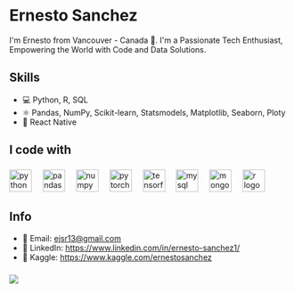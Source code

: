 # Ernesto Sanchez
I'm Ernesto from Vancouver - Canada 🍁. I'm a Passionate Tech Enthusiast, Empowering the World with Code and Data Solutions.

## Skills
* 💻 Python, R, SQL
* ⚛ Pandas, NumPy, Scikit-learn, Statsmodels, Matplotlib, Seaborn, Ploty
* 📱 React Native



###

<h2 align="left">I code with</h2>

###

<div align="left">
  <img src="https://cdn.jsdelivr.net/gh/devicons/devicon/icons/python/python-original.svg" height="40" alt="python logo"  />
  <img width="12" />
  <img src="https://cdn.jsdelivr.net/gh/devicons/devicon/icons/pandas/pandas-original.svg" height="40" alt="pandas logo"  />
  <img width="12" />
  <img src="https://cdn.jsdelivr.net/gh/devicons/devicon/icons/numpy/numpy-original.svg" height="40" alt="numpy logo"  />
  <img width="12" />
  <img src="https://cdn.simpleicons.org/pytorch/EE4C2C" height="40" alt="pytorch logo"  />
  <img width="12" />
  <img src="https://cdn.simpleicons.org/tensorflow/FF6F00" height="40" alt="tensorflow logo"  />
  <img width="12" />
  <img src="https://cdn.simpleicons.org/mysql/4479A1" height="40" alt="mysql logo"  />
  <img width="12" />
  <img src="https://cdn.simpleicons.org/mongodb/47A248" height="40" alt="mongodb logo"  />
  <img width="12" />
  <img src="https://cdn.simpleicons.org/r/276DC3" height="40" alt="r logo"  />
</div>

###


## Info
* 📧 Email: ejsr13@gmail.com 
* 📃  LinkedIn: https://www.linkedin.com/in/ernesto-sanchez1/
* 🔗 Kaggle: https://www.kaggle.com/ernestosanchez

###
<img align="left" src="https://visitor-badge.laobi.icu/badge?page_id=ernestosanchez1.ernestosanchez1&"  />
 
